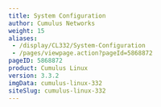 ```yaml
---
title: System Configuration
author: Cumulus Networks
weight: 15
aliases:
 - /display/CL332/System-Configuration
 - /pages/viewpage.action?pageId=5868872
pageID: 5868872
product: Cumulus Linux
version: 3.3.2
imgData: cumulus-linux-332
siteSlug: cumulus-linux-332
---
```

<article id="html-search-results" class="ht-content" style="display: none;">

</article>

<footer id="ht-footer">

</footer>
